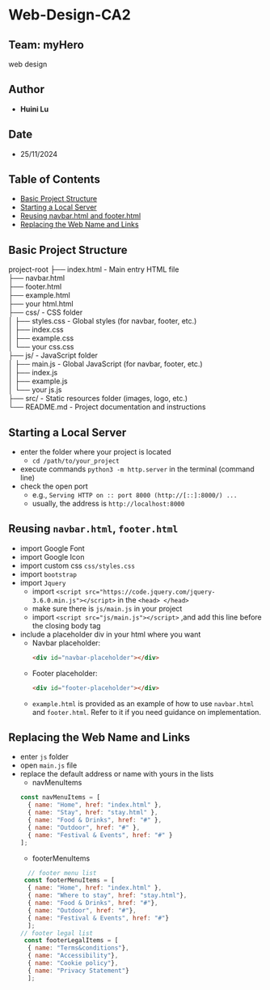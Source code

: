 # Web-Design-CA2

## Team: myHero

web design


## Author
- **Huini Lu** 

## Date
- 25/11/2024


## Table of Contents
- [Basic Project Structure](#basic-project-structure)  
- [Starting a Local Server](#starting-a-local-server)  
- [Reusing navbar.html and footer.html](#reusing-navbarhtml-and-footerhtml)  
- [Replacing the Web Name and Links](#replacing-the-web-name-and-links)  

## Basic Project Structure  
project-root
├── index.html            - Main entry HTML file  
├── navbar.html            
├── footer.html           
├── example.html           
├── your html.html          
├── css/                  - CSS folder  
│   ├── styles.css        - Global styles (for navbar, footer, etc.)  
│   ├── index.css         
│   ├── example.css        
│   └── your css.css        
├── js/                   - JavaScript folder  
│   ├── main.js           - Global JavaScript (for navbar, footer, etc.)  
│   ├── index.js           
│   ├── example.js          
│   └── your js.js         
├── src/                  - Static resources folder (images, logo, etc.)  
└── README.md             - Project documentation and instructions  

## Starting a Local Server
- enter the folder where your project is located
	- `cd /path/to/your_project`
- execute commands `python3 -m http.server` in the terminal (command line)
- check the open port
	- e.g., `Serving HTTP on :: port 8000 (http://[::]:8000/) ...`
	- usually, the address is `http://localhost:8000`

## Reusing `navbar.html`, `footer.html`
- import Google Font
- import Google Icon 
- import custom css `css/styles.css`
- import `bootstrap` 
- import `Jquery`
	- import `<script src="https://code.jquery.com/jquery-3.6.0.min.js"></script>` in the `<head> </head>`
	- make sure there is `js/main.js` in your project
	- import `<script src="js/main.js"></script>`
	,and add this line before the closing body tag
- include a placeholder div in your html where you want
    - Navbar placeholder:
      ```html
      <div id="navbar-placeholder"></div>
      ```
    - Footer placeholder:
      ```html
      <div id="footer-placeholder"></div>
      ```
	- `example.html` is provided as an example of how to use `navbar.html` and `footer.html`. Refer to it if you need guidance on implementation.

## Replacing the Web Name and Links
- enter `js` folder
- open `main.js` file
- replace the default address or name with yours in the lists
	- navMenuItems
	```js
	const navMenuItems = [
	  { name: "Home", href: "index.html" },
	  { name: "Stay", href: "stay.html" },
	  { name: "Food & Drinks", href: "#" },
	  { name: "Outdoor", href: "#" },
	  { name: "Festival & Events", href: "#" }
	];
	```
	- footerMenuItems
	```js
	  // footer menu list
	 const footerMenuItems = [
	  { name: "Home", href: "index.html" },
	  { name: "Where to stay", href: "stay.html"},
	  { name: "Food & Drinks", href: "#"},
	  { name: "Outdoor", href: "#"},
	  { name: "Festival & Events", href: "#"}
	  ];
	// footer legal list
	 const footerLegalItems = [
	  { name: "Terms&conditions"},
	  { name: "Accessibility"},
	  { name: "Cookie policy"},
	  { name: "Privacy Statement"}
	  ];
	```